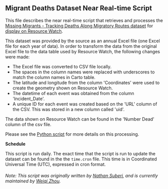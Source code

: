 ## Migrant Deaths Dataset Near Real-time Script
This file describes the near real-time script that retrieves and processes the [Missing Migrants - Tracking Deaths Along Migratory Routes dataset](https://missingmigrants.iom.int/) for [display on Resource Watch](https://resourcewatch.org/data/explore/Missing-Migrants).

This dataset was provided by the source as an annual Excel file (one Excel file for each year of data). In order to transform the data from the original Excel file to the data table used by Resource Watch, the following changes were made:
- The Excel file was converted to CSV file locally.
- The spaces in the column names were replaced with underscores to match the column names in Carto table.
- The latitude and longitude from the column 'Coordinates' were used to create the geometry shown on Resource Watch.
- The datetime of each event was obtained from the column 'Incident_Date'.
- A unique ID for each event was created based on the 'URL' column of the CSV. This was stored in a new column called 'uid'.

The data shown on Resource Watch can be found in the 'Number Dead' column of the csv file. 

Please see the [Python script](https://github.com/resource-watch/nrt-scripts/blob/master/soc_018_migrant_deaths/contents/src/__init__.py) for more details on this processing.

**Schedule**

This script is run daily. The exact time that the script is run to update the dataset can be found in the the `time.cron` file. This time is in Coordinated Universal Time (UTC), expressed in cron format.

###### Note: This script was originally written by [Nathan Suberi](mailto:nathan.suberi@wri.org), and is currently maintained by [Weiqi Zhou](https://wri.org.cn/en/profile/weiqi-zhou).